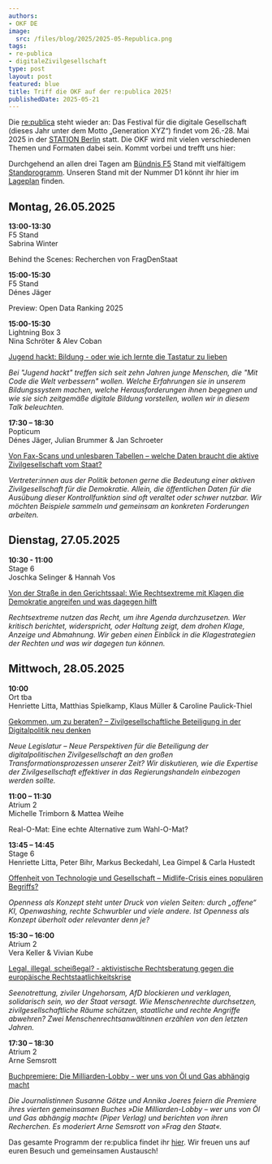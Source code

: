 ```yaml
---
authors:
- OKF DE
image:
  src: /files/blog/2025/2025-05-Republica.png
tags:
- re-publica
- digitaleZivilgesellschaft
type: post
layout: post
featured: blue
title: Triff die OKF auf der re:publica 2025!
publishedDate: 2025-05-21
---
```


Die [re:publica](https://re-publica.com/de) steht wieder an: Das Festival für die digitale Gesellschaft (dieses Jahr unter dem Motto „Generation XYZ“) findet vom 26.-28. Mai 2025 in der [STATION Berlin](https://www.station-berlin.de/de/lage-anfahrt/lage.html) statt. Die OKF wird mit vielen verschiedenen Themen und Formaten dabei sein. Kommt vorbei und trefft uns hier:

Durchgehend an allen drei Tagen am [Bündnis F5](https://buendnis-f5.de/) Stand mit vielfältigem [Standprogramm](https://re-publica.com/de/standprogramm?field_date_value=1&has_partner=3003). Unseren Stand mit der Nummer D1 könnt ihr hier im [Lageplan](https://re-publica.com/de/lageplan) finden.

## Montag, 26.05.2025

**13:00-13:30**<br>
F5 Stand<br>
Sabrina Winter<br>

Behind the Scenes: Recherchen von FragDenStaat

**15:00-15:30**<br>
F5 Stand<br>
Dénes Jäger<br>

Preview: Open Data Ranking 2025

**15:00-15:30**<br>
Lightning Box 3<br>
Nina Schröter & Alev Coban<br>

[Jugend hackt: Bildung - oder wie ich lernte die Tastatur zu lieben](https://re-publica.com/de/session/jugend-hackt-bildung-oder-wie-ich-lernte-die-tastatur-zu-lieben)

*Bei "Jugend hackt" treffen sich seit zehn Jahren junge Menschen, die "Mit Code die Welt verbessern" wollen. Welche Erfahrungen sie in unserem Bildungssystem machen, welche Herausforderungen ihnen begegnen und wie sie sich zeitgemäße digitale Bildung vorstellen, wollen wir in diesem Talk beleuchten.*

**17:30 – 18:30**<br>
Popticum<br>
Dénes Jäger, Julian Brummer & Jan Schroeter<br>

[Von Fax-Scans und unlesbaren Tabellen – welche Daten braucht die aktive Zivilgesellschaft vom Staat?](https://re-publica.com/de/session/von-fax-scans-und-unlesbaren-tabellen-welche-daten-braucht-die-aktive-zivilgesellschaft-vom)

*Vertreter:innen aus der Politik betonen gerne die Bedeutung einer aktiven Zivilgesellschaft für die Demokratie. Allein, die öffentlichen Daten für die Ausübung dieser Kontrollfunktion sind oft veraltet oder schwer nutzbar. Wir möchten Beispiele sammeln und gemeinsam an konkreten Forderungen arbeiten.*


## Dienstag, 27.05.2025

**10:30 - 11:00**<br>
Stage 6<br>
Joschka Selinger & Hannah Vos<br>

[Von der Straße in den Gerichtssaal: Wie Rechtsextreme mit Klagen die Demokratie angreifen und was dagegen hilft](https://www.re-publica.com/de/session/von-der-strasse-den-gerichtssaal-wie-rechtextreme-mit-klagen-die-demokratie-angreifen-und)

*Rechtsextreme nutzen das Recht, um ihre Agenda durchzusetzen. Wer kritisch berichtet, widerspricht, oder Haltung zeigt, dem drohen Klage, Anzeige und Abmahnung. Wir geben einen Einblick in die Klagestrategien der Rechten und was wir dagegen tun können.* 

## Mittwoch, 28.05.2025

**10:00**<br>
Ort tba<br>
Henriette Litta, Matthias Spielkamp, Klaus Müller & Caroline Paulick-Thiel<br>

[Gekommen, um zu beraten? – Zivilgesellschaftliche Beteiligung in der Digitalpolitik neu denken](https://re-publica.com/de/session/gekommen-um-zu-beraten-zivilgesellschaftliche-beteiligung-der-digitalpolitik-neu-denken)

*Neue Legislatur – Neue Perspektiven für die Beteiligung der digitalpolitischen Zivilgesellschaft an den großen Transformationsprozessen unserer Zeit?
Wir diskutieren, wie die Expertise der Zivilgesellschaft effektiver in das Regierungshandeln einbezogen werden sollte.*

**11:00 – 11:30**<br>
Atrium 2<br>
Michelle Trimborn & Mattea Weihe<br>

Real-O-Mat: Eine echte Alternative zum Wahl-O-Mat?

**13:45 – 14:45**<br>
Stage 6<br>
Henriette Litta, Peter Bihr, Markus Beckedahl, Lea Gimpel & Carla Hustedt<br>

[Offenheit von Technologie und Gesellschaft – Midlife-Crisis eines populären Begriffs?](https://re-publica.com/de/session/offenheit-von-technologie-und-gesellschaft-midlife-crisis-eines-populaeren-begriffs)

*Openness als Konzept steht unter Druck von vielen Seiten: durch „offene“ KI, Openwashing, rechte Schwurbler und viele andere. Ist Openness als Konzept überholt oder relevanter denn je?*

**15:30 – 16:00**<br>
Atrium 2<br>
Vera Keller & Vivian Kube<br>

[Legal, illegal, scheißegal? - aktivistische Rechtsberatung gegen die europäische Rechtstaatlichkeitskrise](https://re-publica.com/de/session/legal-illegal-scheissegal-aktivistische-rechtsberatung-gegen-die-europaeische)

*Seenotrettung, ziviler Ungehorsam, AfD blockieren und verklagen, solidarisch sein, wo der Staat versagt. Wie Menschenrechte durchsetzen, zivilgesellschaftliche Räume schützen, staatliche und rechte Angriffe abwehren? Zwei Menschenrechtsanwältinnen erzählen von den letzten Jahren.*

**17:30 – 18:30**<br>
Atrium 2<br>
Arne Semsrott<br>

[Buchpremiere: Die Milliarden-Lobby - wer uns von Öl und Gas abhängig macht](https://re-publica.com/de/session/buchpremiere-die-milliarden-lobby-wer-uns-von-oel-und-gas-abhaengig-macht)

*Die Journalistinnen Susanne Götze und Annika Joeres feiern die Premiere ihres vierten gemeinsamen Buches »Die Milliarden-Lobby – wer uns von Öl und Gas abhängig macht« (Piper Verlag) und berichten von ihren Recherchen. Es moderiert Arne Semsrott von »Frag den Staat«.*

Das gesamte Programm der re:publica findet ihr [hier](https://re-publica.com/de/schedule?day=2025-05-26). Wir freuen uns auf euren Besuch und gemeinsamen Austausch!

